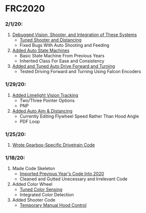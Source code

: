 # FRC2020
### 2/1/20:
  1. [Debugged Vision, Shooter, and Integration of These Systems](src/main/cpp/Robot.cpp)
     - [Tuned Shooter and Distancing](https://drive.google.com/open?id=1-B2QTZ6yiJMroI5dedXIeb6OXCrGLCgO)
     - Fixed Bugs With Auto Shooting and Feeding
  2. [Added Auto State Machines](src/main/cpp/auto)
     - Basic State Machine From Previous Years
     - Inherited Class For Ease and Consistency
  3. [Added and Tuned Auto Drive Forward and Turning](src/main/cpp/subsystem/Drivebase.cpp)
     - Tested Driving Forward and Turning Using Falcon Encoders
  
### 1/29/20:
  1. [Added Limelight Vision Tracking](src/main/cpp/subsystem/RJVisionPipeline.cpp) 
     - Two/Three Pointer Options
     - PNP
  2. [Added Auto Aim & Distancing](src/main/cpp/subsystem/Shooter.cpp)
     - Currently Editing Flywheel Speed Rather Than Hood Angle
     - PDF Loop

### 1/25/20:
  1. [Wrote Gearbox-Specific Drivetrain Code](src/main/cpp/subsystem/Drivebase.cpp)

### 1/18/20:
  1. Made Code Skeleton
     - [Imported Previous Year's Code Into 2020](src/main)
     - Cleaned and Gutted Unecessary and Irrelevant Code
  2. Added Color Wheel
     - [Tuned Color Sensing](src/main/cpp/subsystem/ColorWheel.cpp)
     - Integrated Color Detection
  3. Added Shooter Code
     - [Temporary Manual Hood Control](src/main/cpp/subsystem/Shooter.cpp)
